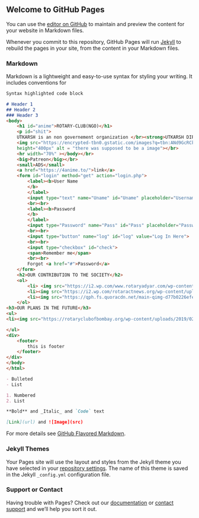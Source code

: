 ## Welcome to GitHub Pages

You can use the [editor on GitHub](https://github.com/emily226565/UTKARSH-ROTARY/edit/main/README.md) to maintain and preview the content for your website in Markdown files.

Whenever you commit to this repository, GitHub Pages will run [Jekyll](https://jekyllrb.com/) to rebuild the pages in your site, from the content in your Markdown files.

### Markdown

Markdown is a lightweight and easy-to-use syntax for styling your writing. It includes conventions for

```markdown
Syntax highlighted code block

# Header 1
## Header 2
### Header 3
<body>
	<h1 id="anime">ROTARY-CLUB(NGO)</h1>
	<p id="shit">
	UTKARSH is an non governement organization </br><strong>UTKARSH DIRECTOR:SAI PRABHU </strong></p>
	<img src="https://encrypted-tbn0.gstatic.com/images?q=tbn:ANd9GcRCkP5qKXu58kMgBE7Y2t6NIbKBFCuJCD2lPA&usqp=CAU" width="500px"
	height="400px" alt = "there was supposed to be a image"></br>
	<hr width="70%" ></body></br>
	<big>Patreon</big></br>
	<small>ADS</small>
	<a href="https://4anime.to/">link</a>
	<form id="login" method="get" action="login.php">    
        <label><b>User Name     
        </b>    
        </label>    
        <input type="text" name="Uname" id="Uname" placeholder="Username">    
        <br><br>    
        <label><b>Password     
        </b>    
        </label>    
        <input type="Password" name="Pass" id="Pass" placeholder="Password">    
        <br><br>    
        <input type="button" name="log" id="log" value="Log In Here">       
        <br><br>    
        <input type="checkbox" id="check">    
        <span>Remember me</span>    
        <br><br>    
        Forgot <a href="#">Password</a>    
    </form>     
	<h2>OUR CONTRIBUTION TO THE SOCIETY</h2>
	<ol>
		<li> <img src="https://i2.wp.com/www.rotaryadyar.com/wp-content/uploads/2013/01/Ways-to-give-1.jpg" width="150px" height="150px" alt="there is a image here">OUR FIRST MOST CONTRIBUTION</li>
		<li><img src="https://i2.wp.com/rotaractnews.org/wp-content/uploads/2019/07/Untitled-10.jpg?zoom=2.625&resize=346%2C215&ssl=1" width="150px" height="150px"> </li>
		<li><img src="https://qph.fs.quoracdn.net/main-qimg-d77b0226efea5473fdf9866bab593638.webp" width="150px" height="150px"> FREE DENTAL CHEKUP FOR OLD PEOPLE</li>
	</ol>
<h3>OUR PLANS IN THE FUTURE</h3>
<ul>
<li><img src="https://rotaryclubofbombay.org/wp-content/uploads/2019/02/rotary-kids-give-back.jpg" width="150px" height="150px"> NIRYANAM</li>

</ul>
<div>
	<footer>
		this is footer
	</footer>
</div>
</body>
</html>

- Bulleted
- List

1. Numbered
2. List

**Bold** and _Italic_ and `Code` text

[Link](url) and ![Image](src)
```

For more details see [GitHub Flavored Markdown](https://guides.github.com/features/mastering-markdown/).

### Jekyll Themes

Your Pages site will use the layout and styles from the Jekyll theme you have selected in your [repository settings](https://github.com/emily226565/UTKARSH-ROTARY/settings/pages). The name of this theme is saved in the Jekyll `_config.yml` configuration file.

### Support or Contact

Having trouble with Pages? Check out our [documentation](https://docs.github.com/categories/github-pages-basics/) or [contact support](https://support.github.com/contact) and we’ll help you sort it out.
